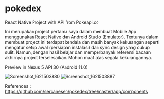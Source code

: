 # pokedex
React Native Project with API from Pokeapi.co

Ini merupakan project pertama saya dalam membuat Mobile App menggunakan React Native dan Android Studio (Emulator). Tentunya dalam membuat project ini terdapat kendala dan masih banyak kekurangan seperti mengatur setup awal (persiapan instalasi) dan sync design yang cukup sulit. Namun, dengan hasil belajar dan memperbanyak referensi bacaan akhirnya project terselesaikan. Mohon maaf atas segala kekurangannya. 

Preview in Nexus 5 API 30 (Android 11.0)

![Screenshot_1621503880](https://user-images.githubusercontent.com/38723052/118961544-9e769c00-b98e-11eb-95b8-8254194a60dd.png)
![Screenshot_1621503887](https://user-images.githubusercontent.com/38723052/118961552-a1718c80-b98e-11eb-8a1c-49e3dfd81d74.png)




References : https://github.com/sercanesen/pokedex/tree/master/app/components
